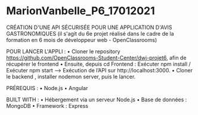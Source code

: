 # MarionVanbelle_P6_17012021

CRÉATION D'UNE API SÉCURISÉE POUR UNE APPLICATION D'AVIS GASTRONOMIQUES
(il s'agit du 6e projet réalisé dans le cadre de la formation en 6 mois de développeur web - OpenClassrooms) 

POUR LANCER L'APPLI : 
• Cloner le repository https://github.com/OpenClassrooms-Student-Center/dwj-projet6, afin de récupérer le frontend
• Ensuite, depuis cd Frontend : Exécuter npm install / Exécuter npm start --> Exécution de l’API sur http://localhost:3000.
• Cloner le backend , installer nodemon server, puis le lancer. 


PRÉREQUIS : 
• Node.js
• Angular 

BUILT WITH : 
• Hébergement via un serveur Node.js
• Base de données : MongoDB
• Framework : Express
